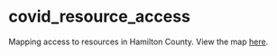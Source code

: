 # covid_resource_access

Mapping access to resources in Hamilton County. View the map [here](covid_resource_map_dashboard.html).
